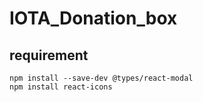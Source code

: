 # IOTA_Donation_box
## requirement
```
npm install --save-dev @types/react-modal
npm install react-icons
```
